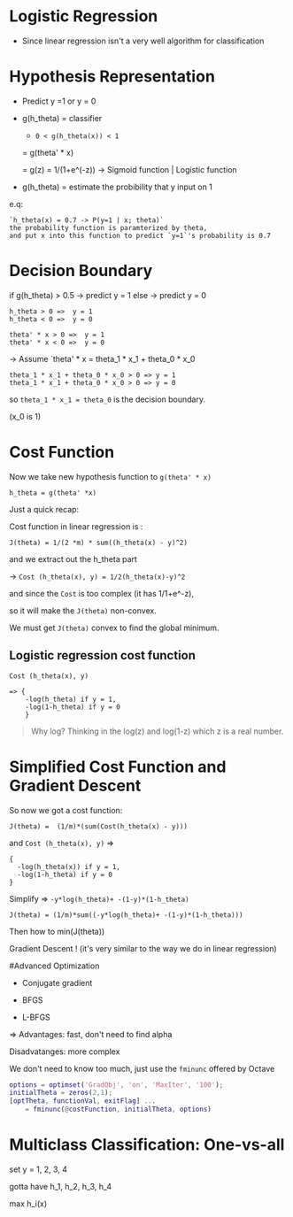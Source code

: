 # Logistic Regression

- Since linear regression isn't a very well algorithm for classification

# Hypothesis Representation

- Predict y =1 or y = 0

- g(h_theta) = classifier 
    
    - `0 < g(h_theta(x)) < 1`
    
    = g(theta' * x)
    
    = g(z) = 1/(1+e^(-z)) -> Sigmoid function | Logistic function

- g(h_theta) = estimate the probibility that y input on 1 

e.q:

    `h_theta(x) = 0.7 -> P(y=1 | x; theta)`
    the probability function is paramterized by theta,
    and put x into this function to predict `y=1`'s probability is 0.7

# Decision Boundary

if g(h_theta) > 0.5 
     -> predict  y = 1
else 
    -> predict y = 0


```
h_theta > 0 =>  y = 1 
h_theta < 0 =>  y = 0 
```

```
theta' * x > 0 =>  y = 1 
theta' * x < 0 =>  y = 0 
```

-> Assume `theta' * x =  theta_1 * x_1 + theta_0 * x_0

```
theta_1 * x_1 + theta_0 * x_0 > 0 => y = 1
theta_1 * x_1 + theta_0 * x_0 > 0 => y = 0
```

so `theta_1 * x_1 = theta_0` is the decision boundary.

(x_0 is 1)

# Cost Function

Now we take new hypothesis function to `g(theta' * x)`

```
h_theta = g(theta' *x)

```

Just a quick recap:

Cost function in linear regression is :

`J(theta) = 1/(2 *m) * sum((h_theta(x) - y)^2) `

and we extract out the h_theta part 

-> `Cost (h_theta(x), y) = 1/2(h_theta(x)-y)^2`

and since the `Cost` is too complex (it has 1/1+e^-z),

so it will make the `J(theta)` non-convex.

We must get `J(theta)` convex to find the global minimum.

## Logistic regression cost function

`Cost (h_theta(x), y)`

```
=> { 
    -log(h_theta) if y = 1,
    -log(1-h_theta) if y = 0
    }
```

> Why log? 
> Thinking in the log(z) and log(1-z) which z is a real number.


# Simplified Cost Function and Gradient Descent

So now we got a cost function:

```
J(theta) =  (1/m)*(sum(Cost(h_theta(x) - y)))
```

and `Cost (h_theta(x), y)` =>

```
{ 
  -log(h_theta(x)) if y = 1,
  -log(1-h_theta) if y = 0
}
```

Simplify => `-y*log(h_theta)+ -(1-y)*(1-h_theta)`

```
J(theta) = (1/m)*sum((-y*log(h_theta)+ -(1-y)*(1-h_theta)))
```

Then how to min(J(theta))

Gradient Descent !
(it's very similar to the way we do in linear regression)


#Advanced Optimization

- Conjugate gradient

- BFGS

- L-BFGS

=> Advantages: fast, don't need to find alpha 

Disadvatanges: more complex


We don't need to know too much, 
just use the `fminunc` offered by Octave

```matlab
options = optimset('GradObj', 'on', 'MaxIter', '100');
initialTheta = zeros(2,1);
[optTheta, functionVal, exitFlag] ...
    = fminunc(@costFunction, initialTheta, options)
```
# Multiclass Classification: One-vs-all

set y = 1, 2, 3, 4

gotta have h_1, h_2, h_3, h_4

max h_i(x)